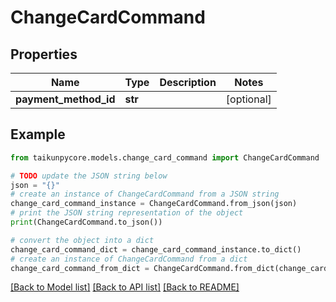 # ChangeCardCommand


## Properties

Name | Type | Description | Notes
------------ | ------------- | ------------- | -------------
**payment_method_id** | **str** |  | [optional] 

## Example

```python
from taikunpycore.models.change_card_command import ChangeCardCommand

# TODO update the JSON string below
json = "{}"
# create an instance of ChangeCardCommand from a JSON string
change_card_command_instance = ChangeCardCommand.from_json(json)
# print the JSON string representation of the object
print(ChangeCardCommand.to_json())

# convert the object into a dict
change_card_command_dict = change_card_command_instance.to_dict()
# create an instance of ChangeCardCommand from a dict
change_card_command_from_dict = ChangeCardCommand.from_dict(change_card_command_dict)
```
[[Back to Model list]](../README.md#documentation-for-models) [[Back to API list]](../README.md#documentation-for-api-endpoints) [[Back to README]](../README.md)


